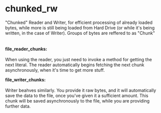 # chunked_rw

"Chunked" Reader and Writer, for efficient processing of already loaded bytes, while more is still being loaded from Hard Drive 
(or while it's being written, in the case of Writer). 
Groups of bytes are reffered to as "Chunk"
</br>
</br>
</br>
<b>file_reader_chunks:</b></br></br>
When using the reader, you just need to invoke a method for getting the next literal. 
The reader automatically begins fetching the next chunk asynchronously, when it's time to get more stuff.

<b>file_writer_chunks:</b></br></br>
Writer beahves similarly. You provide it raw bytes, and it will automatically save the data to the file, once you've given it a sufficient amount.
This chunk will be saved asynchronously to the file, while you are providing further data.
